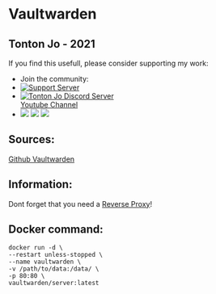 # Vaultwarden

## Tonton Jo - 2021


If you find this usefull, please consider supporting my work:  
- Join the community:
- [![Support Server](https://img.shields.io/members/2NQskxZjfp?label=Discord&logo=Discord&colorB=7289da&style=for-the-badge)](https://discord.gg/2NQskxZjfp)
-  [![Tonton Jo Discord Server](https://badgen.net/discord/members/2NQskxZjfp)](https://discord.gg/2NQskxZjfp)  
 [Youtube Channel](http://youtube.com/channel/UCnED3K6K5FDUp-x_8rwpsZw?sub_confirmation=1)  
- <a href="https://www.buymeacoffee.com/tontonjo"><img src="https://www.buymeacoffee.com/assets/img/custom_images/orange_img.png"></a> <a href="https://www.infomaniak.com/goto/fr/home?utm_term=6151f412daf35"><img src="https://i.ibb.co/KjWSd95/banner-bleu.png"></a> </a> <a href="https://www.xvinlink.com/?a_fid=TontonJo"><img src="https://upload.wikimedia.org/wikipedia/en/thumb/7/79/ExpressVPN-logo.svg/261px-ExpressVPN-logo.svg.png"></a>  

## Sources: 
[Github Vaultwarden](https://github.com/dani-garcia/vaultwarden)  

## Information:  
Dont forget that you need a [Reverse Proxy](https://www.youtube.com/watch?v=7nyn_kfBAjk)!  

## Docker command:  
```shell
docker run -d \
--restart unless-stopped \
--name vaultwarden \
-v /path/to/data:/data/ \
-p 80:80 \
vaultwarden/server:latest
```
